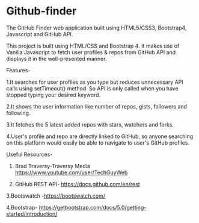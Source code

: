 # Github-finder
The GitHub Finder web application built using HTML5/CSS3, Bootstrap4, Javascript and GitHub API.

This project is built using HTML/CSS and Bootstrap 4. It makes use of Vanilla Javascript to fetch user profiles & repos from GitHub API and displays it in the well-presented manner.

Features-

1.It searches for user profiles as you type but reduces unnecessary API calls using setTimeout() method. So API is only called when you have stopped typing your desired keyword.

2.It shows the user information like number of repos, gists, followers and following.

3.It fetches the 5 latest added repos with stars, watchers and forks.

4.User's profile and repo are directly linked to GitHub, so anyone searching on this platform would easily be able to navigate to user's GitHub profiles.

Useful Resources-

1. Brad Traversy-Traversy Media https://www.youtube.com/user/TechGuyWeb

2. GitHub REST API- https://docs.github.com/en/rest

 3.Bootswatch -https://bootswatch.com/

 4.Bootstrap- https://getbootstrap.com/docs/5.0/getting-started/introduction/

